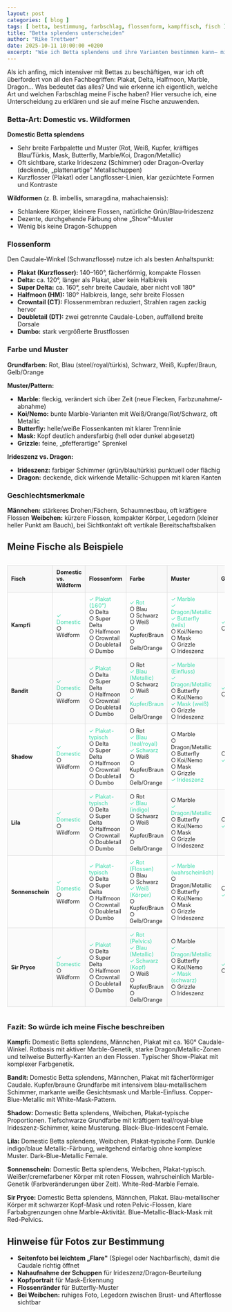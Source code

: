 ```yaml
---
layout: post
categories: [ blog ]
tags: [ betta, bestimmung, farbschlag, flossenform, kampffisch, fisch ]
title: "Betta splendens unterscheiden"
author: "Rike Trettwer"
date: 2025-10-11 10:00:00 +0200
excerpt: "Wie ich Betta splendens und ihre Varianten bestimmen kann– mit Beispielen zu meinen sechs Fischen."
---
```


Als ich anfing, mich intensiver mit Bettas zu beschäftigen, war ich oft überfordert von all den Fachbegriffen: Plakat,
Delta, Halfmoon, Marble, Dragon... Was bedeutet das alles? Und wie erkenne ich eigentlich, welche Art und welchen
Farbschlag meine Fische haben?
Hier versuche ich, eine Unterscheidung zu erklären und sie auf meine Fische anzuwenden.

### Betta-Art: Domestic vs. Wildformen

**Domestic Betta splendens** 

- Sehr breite Farbpalette und Muster (Rot, Weiß, Kupfer, kräftiges Blau/Türkis, Mask, Butterfly, Marble/Koi,
  Dragon/Metallic)
- Oft sichtbare, starke Irideszenz (Schimmer) oder Dragon-Overlay (deckende, „plattenartige" Metallschuppen)
- Kurzflosser (Plakat) oder Langflosser-Linien, klar gezüchtete Formen und Kontraste

**Wildformen** (z. B. imbellis, smaragdina, mahachaiensis):

- Schlankere Körper, kleinere Flossen, natürliche Grün/Blau-Irideszenz
- Dezente, durchgehende Färbung ohne „Show"-Muster
- Wenig bis keine Dragon-Schuppen

### Flossenform

Den Caudale-Winkel (Schwanzflosse) nutze ich als besten Anhaltspunkt:

- **Plakat (Kurzflosser):** 140–160°, fächerförmig, kompakte Flossen
- **Delta:** ca. 120°, länger als Plakat, aber kein Halbkreis
- **Super Delta:** ca. 160°, sehr breite Caudale, aber nicht voll 180°
- **Halfmoon (HM):** 180° Halbkreis, lange, sehr breite Flossen
- **Crowntail (CT):** Flossenmembran reduziert, Strahlen ragen zackig hervor
- **Doubletail (DT):** zwei getrennte Caudale-Loben, auffallend breite Dorsale
- **Dumbo:** stark vergrößerte Brustflossen

### Farbe und Muster

**Grundfarben:** Rot, Blau (steel/royal/türkis), Schwarz, Weiß, Kupfer/Braun, Gelb/Orange

**Muster/Pattern:**

- **Marble:** fleckig, verändert sich über Zeit (neue Flecken, Farbzunahme/-abnahme)
- **Koi/Nemo:** bunte Marble-Varianten mit Weiß/Orange/Rot/Schwarz, oft Metallic
- **Butterfly:** helle/weiße Flossenkanten mit klarer Trennlinie
- **Mask:** Kopf deutlich andersfarbig (hell oder dunkel abgesetzt)
- **Grizzle:** feine, „pfefferartige" Sprenkel

**Irideszenz vs. Dragon:**

- **Irideszenz:** farbiger Schimmer (grün/blau/türkis) punktuell oder flächig
- **Dragon:** deckende, dick wirkende Metallic-Schuppen mit klaren Kanten

### Geschlechtsmerkmale

**Männchen:** stärkeres Drohen/Fächern, Schaumnestbau, oft kräftigere Flossen
**Weibchen:** kürzere Flossen, kompakter Körper, Legedorn (kleiner heller Punkt am Bauch), bei Sichtkontakt oft
vertikale Bereitschaftsbalken

## Meine Fische als Beispiele

<div style="overflow-x: auto;">
<table style="width: 100%; border-collapse: collapse; font-size: 0.9em;">
<thead>
<tr style="background-color: #f8f8f8;">
<th style="border: 1px solid #ddd; padding: 8px; text-align: left;">Fisch</th>
<th style="border: 1px solid #ddd; padding: 8px; text-align: left;">Domestic vs. Wildform</th>
<th style="border: 1px solid #ddd; padding: 8px; text-align: left;">Flossenform</th>
<th style="border: 1px solid #ddd; padding: 8px; text-align: left;">Farbe</th>
<th style="border: 1px solid #ddd; padding: 8px; text-align: left;">Muster</th>
<th style="border: 1px solid #ddd; padding: 8px; text-align: left;">Geschlecht</th>
</tr>
</thead>
<tbody>
<tr>
<td style="border: 1px solid #ddd; padding: 8px; font-weight: bold;">Kampfi</td>
<td style="border: 1px solid #ddd; padding: 8px;">
<span style="color: #38d9a9;">✓ Domestic</span><br>
○ Wildform
</td>
<td style="border: 1px solid #ddd; padding: 8px;">
<span style="color: #38d9a9;">✓ Plakat (160°)</span><br>
○ Delta<br>
○ Super Delta<br>
○ Halfmoon<br>
○ Crowntail<br>
○ Doubletail<br>
○ Dumbo
</td>
<td style="border: 1px solid #ddd; padding: 8px;">
<span style="color: #38d9a9;">✓ Rot</span><br>
○ Blau<br>
○ Schwarz<br>
○ Weiß<br>
○ Kupfer/Braun<br>
○ Gelb/Orange
</td>
<td style="border: 1px solid #ddd; padding: 8px;">
<span style="color: #38d9a9;">✓ Marble</span><br>
<span style="color: #38d9a9;">✓ Dragon/Metallic</span><br>
<span style="color: #38d9a9;">✓ Butterfly (teils)</span><br>
○ Koi/Nemo<br>
○ Mask<br>
○ Grizzle<br>
○ Irideszenz
</td>
<td style="border: 1px solid #ddd; padding: 8px;">
<span style="color: #38d9a9;">✓ ♂</span><br>
○ ♀
</td>
</tr>
<tr style="background-color: #fafafa;">
<td style="border: 1px solid #ddd; padding: 8px; font-weight: bold;">Bandit</td>
<td style="border: 1px solid #ddd; padding: 8px;">
<span style="color: #38d9a9;">✓ Domestic</span><br>
○ Wildform
</td>
<td style="border: 1px solid #ddd; padding: 8px;">
<span style="color: #38d9a9;">✓ Plakat</span><br>
○ Delta<br>
○ Super Delta<br>
○ Halfmoon<br>
○ Crowntail<br>
○ Doubletail<br>
○ Dumbo
</td>
<td style="border: 1px solid #ddd; padding: 8px;">
○ Rot<br>
<span style="color: #38d9a9;">✓ Blau (Metallic)</span><br>
○ Schwarz<br>
○ Weiß<br>
<span style="color: #38d9a9;">✓ Kupfer/Braun</span><br>
○ Gelb/Orange
</td>
<td style="border: 1px solid #ddd; padding: 8px;">
<span style="color: #38d9a9;">✓ Marble (Einfluss)</span><br>
<span style="color: #38d9a9;">✓ Dragon/Metallic</span><br>
○ Butterfly<br>
○ Koi/Nemo<br>
<span style="color: #38d9a9;">✓ Mask (weiß)</span><br>
○ Grizzle<br>
○ Irideszenz
</td>
<td style="border: 1px solid #ddd; padding: 8px;">
<span style="color: #38d9a9;">✓ ♂</span><br>
○ ♀
</td>
</tr>
<tr>
<td style="border: 1px solid #ddd; padding: 8px; font-weight: bold;">Shadow</td>
<td style="border: 1px solid #ddd; padding: 8px;">
<span style="color: #38d9a9;">✓ Domestic</span><br>
○ Wildform
</td>
<td style="border: 1px solid #ddd; padding: 8px;">
<span style="color: #38d9a9;">✓ Plakat-typisch</span><br>
○ Delta<br>
○ Super Delta<br>
○ Halfmoon<br>
○ Crowntail<br>
○ Doubletail<br>
○ Dumbo
</td>
<td style="border: 1px solid #ddd; padding: 8px;">
○ Rot<br>
<span style="color: #38d9a9;">✓ Blau (teal/royal)</span><br>
<span style="color: #38d9a9;">✓ Schwarz</span><br>
○ Weiß<br>
○ Kupfer/Braun<br>
○ Gelb/Orange
</td>
<td style="border: 1px solid #ddd; padding: 8px;">
○ Marble<br>
○ Dragon/Metallic<br>
○ Butterfly<br>
○ Koi/Nemo<br>
○ Mask<br>
○ Grizzle<br>
<span style="color: #38d9a9;">✓ Irideszenz</span>
</td>
<td style="border: 1px solid #ddd; padding: 8px;">
○ ♂<br>
<span style="color: #38d9a9;">✓ ♀</span>
</td>
</tr>
<tr style="background-color: #fafafa;">
<td style="border: 1px solid #ddd; padding: 8px; font-weight: bold;">Lila</td>
<td style="border: 1px solid #ddd; padding: 8px;">
<span style="color: #38d9a9;">✓ Domestic</span><br>
○ Wildform
</td>
<td style="border: 1px solid #ddd; padding: 8px;">
<span style="color: #38d9a9;">✓ Plakat-typisch</span><br>
○ Delta<br>
○ Super Delta<br>
○ Halfmoon<br>
○ Crowntail<br>
○ Doubletail<br>
○ Dumbo
</td>
<td style="border: 1px solid #ddd; padding: 8px;">
○ Rot<br>
<span style="color: #38d9a9;">✓ Blau (indigo)</span><br>
○ Schwarz<br>
○ Weiß<br>
○ Kupfer/Braun<br>
○ Gelb/Orange
</td>
<td style="border: 1px solid #ddd; padding: 8px;">
○ Marble<br>
<span style="color: #38d9a9;">✓ Dragon/Metallic</span><br>
○ Butterfly<br>
○ Koi/Nemo<br>
○ Mask<br>
○ Grizzle<br>
○ Irideszenz
</td>
<td style="border: 1px solid #ddd; padding: 8px;">
○ ♂<br>
<span style="color: #38d9a9;">✓ ♀</span>
</td>
</tr>
<tr>
<td style="border: 1px solid #ddd; padding: 8px; font-weight: bold;">Sonnenschein</td>
<td style="border: 1px solid #ddd; padding: 8px;">
<span style="color: #38d9a9;">✓ Domestic</span><br>
○ Wildform
</td>
<td style="border: 1px solid #ddd; padding: 8px;">
<span style="color: #38d9a9;">✓ Plakat-typisch</span><br>
○ Delta<br>
○ Super Delta<br>
○ Halfmoon<br>
○ Crowntail<br>
○ Doubletail<br>
○ Dumbo
</td>
<td style="border: 1px solid #ddd; padding: 8px;">
<span style="color: #38d9a9;">✓ Rot (Flossen)</span><br>
○ Blau<br>
○ Schwarz<br>
<span style="color: #38d9a9;">✓ Weiß (Körper)</span><br>
○ Kupfer/Braun<br>
○ Gelb/Orange
</td>
<td style="border: 1px solid #ddd; padding: 8px;">
<span style="color: #38d9a9;">✓ Marble (wahrscheinlich)</span><br>
○ Dragon/Metallic<br>
○ Butterfly<br>
○ Koi/Nemo<br>
○ Mask<br>
○ Grizzle<br>
○ Irideszenz
</td>
<td style="border: 1px solid #ddd; padding: 8px;">
○ ♂<br>
<span style="color: #38d9a9;">✓ ♀</span>
</td>
</tr>
<tr style="background-color: #fafafa;">
<td style="border: 1px solid #ddd; padding: 8px; font-weight: bold;">Sir Pryce</td>
<td style="border: 1px solid #ddd; padding: 8px;">
<span style="color: #38d9a9;">✓ Domestic</span><br>
○ Wildform
</td>
<td style="border: 1px solid #ddd; padding: 8px;">
<span style="color: #38d9a9;">✓ Plakat</span><br>
○ Delta<br>
○ Super Delta<br>
○ Halfmoon<br>
○ Crowntail<br>
○ Doubletail<br>
○ Dumbo
</td>
<td style="border: 1px solid #ddd; padding: 8px;">
<span style="color: #38d9a9;">✓ Rot (Pelvics)</span><br>
<span style="color: #38d9a9;">✓ Blau (Metallic)</span><br>
<span style="color: #38d9a9;">✓ Schwarz (Kopf)</span><br>
○ Weiß<br>
○ Kupfer/Braun<br>
○ Gelb/Orange
</td>
<td style="border: 1px solid #ddd; padding: 8px;">
○ Marble<br>
<span style="color: #38d9a9;">✓ Dragon/Metallic</span><br>
○ Butterfly<br>
○ Koi/Nemo<br>
<span style="color: #38d9a9;">✓ Mask (schwarz)</span><br>
○ Grizzle<br>
○ Irideszenz
</td>
<td style="border: 1px solid #ddd; padding: 8px;">
<span style="color: #38d9a9;">✓ ♂</span><br>
○ ♀
</td>
</tr>
</tbody>
</table>
</div>

### Fazit: So würde ich meine Fische beschreiben

**Kampfi:** Domestic Betta splendens, Männchen, Plakat mit ca. 160° Caudale-Winkel. Rotbasis mit aktiver Marble-Genetik, starke Dragon/Metallic-Zonen und teilweise Butterfly-Kanten an den Flossen. Typischer Show-Plakat mit komplexer Farbgenetik.

**Bandit:** Domestic Betta splendens, Männchen, Plakat mit fächerförmiger Caudale. Kupfer/braune Grundfarbe mit intensivem blau-metallischem Schimmer, markante weiße Gesichtsmask und Marble-Einfluss. Copper-Blue-Metallic mit White-Mask-Pattern.

**Shadow:** Domestic Betta splendens, Weibchen, Plakat-typische Proportionen. Tiefschwarze Grundfarbe mit kräftigem teal/royal-blue Irideszenz-Schimmer, keine Musterung. Black-Blue-Iridescent Female.

**Lila:** Domestic Betta splendens, Weibchen, Plakat-typische Form. Dunkle indigo/blaue Metallic-Färbung, weitgehend einfarbig ohne komplexe Muster. Dark-Blue-Metallic Female.

**Sonnenschein:** Domestic Betta splendens, Weibchen, Plakat-typisch. Weißer/cremefarbener Körper mit roten Flossen, wahrscheinlich Marble-Genetik (Farbveränderungen über Zeit). White-Red-Marble Female.

**Sir Pryce:** Domestic Betta splendens, Männchen, Plakat. Blau-metallischer Körper mit schwarzer Kopf-Mask und roten Pelvic-Flossen, klare Farbabgrenzungen ohne Marble-Aktivität. Blue-Metallic-Black-Mask mit Red-Pelvics.

##  Hinweise für Fotos zur Bestimmung

- **Seitenfoto bei leichtem „Flare"** (Spiegel oder Nachbarfisch), damit die Caudale richtig öffnet
- **Nahaufnahme der Schuppen** für Irideszenz/Dragon-Beurteilung
- **Kopfportrait** für Mask-Erkennung
- **Flossenränder** für Butterfly-Muster
- **Bei Weibchen:** ruhiges Foto, Legedorn zwischen Brust- und Afterflosse sichtbar
